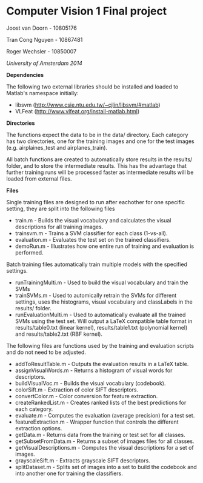 # Computer Vision 1 Final project

Joost van Doorn - 10805176

Tran Cong Nguyen - 10867481

Roger Wechsler - 10850007

*University of Amsterdam 2014*

**Dependencies**


The following two external libraries should be installed and loaded to Matlab's namespace initially:
- libsvm (http://www.csie.ntu.edu.tw/~cjlin/libsvm/#matlab)
- VLFeat (http://www.vlfeat.org/install-matlab.html)

**Directories**


The functions expect the data to be in the data/ directory. Each category has two directories, one for the training images and one for the test images (e.g. airplaines_test and airplanes_train).

All batch functions are created to automatically store results in the results/ folder, and to store the intermediate results.
This has the advantage that further training runs will be processed faster as intermediate results will be loaded from external files.

**Files**


Single training files are designed to run after eachother for one specific setting, they are split into the following files
* train.m - Builds the visual vocabulary and calculates the visual descriptions for all training images.
* trainsvm.m - Trains a SVM classifier for each class (1-vs-all).
* evaluation.m - Evaluates the test set on the trained classifiers.
* demoRun.m - Illustrates how one entire run of training and evaluation is performed.

Batch training files automatically train multiple models with the specified settings.
* runTrainingMulti.m - Used to build the visual vocabulary and train the SVMs
* trainSVMs.m - Used to automically retrain the SVMs for different settings, uses the histograms, visual vocabulary and classLabels in the results/ folder.
* runEvaluationMulti.m - Used to automatically evaluate all the trained SVMs using the test set. Will output a LaTeX compatible table format in results/table0.txt (linear kernel), results/table1.txt (polynomial kernel) and results/table2.txt (RBF kernel).

The following files are functions used by the training and evaluation scripts and do not need to be adjusted.
* addToResultTable.m - Outputs the evaluation results in a LaTeX table.
* assignVisualWords.m - Returns a histogram of visual words for descriptors.
* buildVisualVoc.m - Builds the visual vocabulary (codebook).
* colorSift.m - Extraction of color SIFT descriptors.
* convertColor.m - Color conversion for feature extraction.
* createRankedList.m - Creates ranked lists of the best predictions for each category.
* evaluate.m - Computes the evaluation (average precision) for a test set.
* featureExtraction.m - Wrapper function that controls the different extraction options.
* getData.m - Returns data from the training or test set for all classes.
* getSubsetFromData.m - Returns a subset of images files for all classes.
* getVisualDescriptions.m - Computes the visual descriptions for a set of images.
* grayscaleSift.m - Extracts grayscale SIFT descriptors.
* splitDataset.m - Splits set of images into a set to build the codebook and into another one for training the classifiers.



